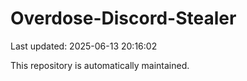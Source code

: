 # Overdose-Discord-Stealer

Last updated: 2025-06-13 20:16:02

This repository is automatically maintained.
